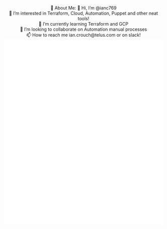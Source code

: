 
<div align="center">
💫 About Me:
👋 Hi, I’m @ianc769<br>👀 I’m interested in Terraform, Cloud, Automation, Puppet and other neat tools!<br>🌱 I’m currently learning Terraform and GCP<br>💞️ I’m looking to collaborate on Automation manual processes<br>📫 How to reach me ian.crouch@telus.com or on slack!
</div>
<div align="center">
  <img width=550 title="Metrics" alt="Metrics" src="github-metrics.svg">
</div>
